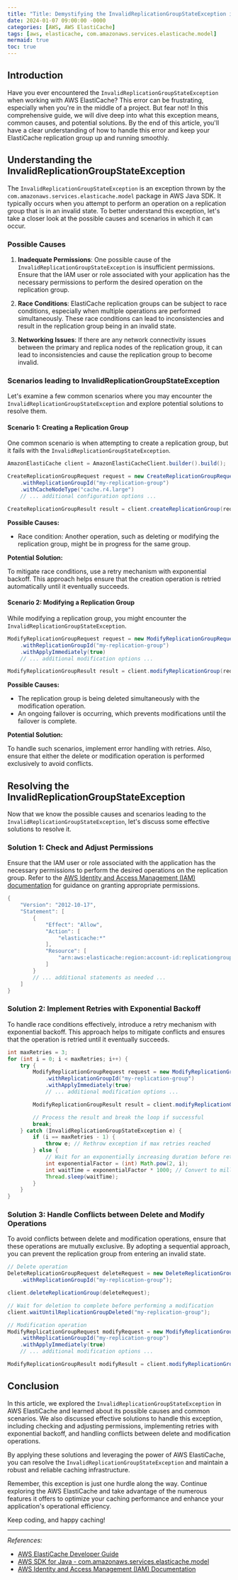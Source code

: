 ```yaml
---
title: "Title: Demystifying the InvalidReplicationGroupStateException in AWS ElastiCache"
date: 2024-01-07 09:00:00 -0000
categories: [AWS, AWS ElastiCache]
tags: [aws, elasticache, com.amazonaws.services.elasticache.model]
mermaid: true
toc: true
---
```



## Introduction

Have you ever encountered the `InvalidReplicationGroupStateException` when working with AWS ElastiCache? This error can be frustrating, especially when you're in the middle of a project. But fear not! In this comprehensive guide, we will dive deep into what this exception means, common causes, and potential solutions. By the end of this article, you'll have a clear understanding of how to handle this error and keep your ElastiCache replication group up and running smoothly.

## Understanding the InvalidReplicationGroupStateException

The `InvalidReplicationGroupStateException` is an exception thrown by the `com.amazonaws.services.elasticache.model` package in AWS Java SDK. It typically occurs when you attempt to perform an operation on a replication group that is in an invalid state. To better understand this exception, let's take a closer look at the possible causes and scenarios in which it can occur.

### Possible Causes

1. **Inadequate Permissions**: One possible cause of the `InvalidReplicationGroupStateException` is insufficient permissions. Ensure that the IAM user or role associated with your application has the necessary permissions to perform the desired operation on the replication group.

2. **Race Conditions**: ElastiCache replication groups can be subject to race conditions, especially when multiple operations are performed simultaneously. These race conditions can lead to inconsistencies and result in the replication group being in an invalid state.

3. **Networking Issues**: If there are any network connectivity issues between the primary and replica nodes of the replication group, it can lead to inconsistencies and cause the replication group to become invalid.

### Scenarios leading to InvalidReplicationGroupStateException

Let's examine a few common scenarios where you may encounter the `InvalidReplicationGroupStateException` and explore potential solutions to resolve them.

#### Scenario 1: Creating a Replication Group

One common scenario is when attempting to create a replication group, but it fails with the `InvalidReplicationGroupStateException`.

```java
AmazonElastiCache client = AmazonElastiCacheClient.builder().build();

CreateReplicationGroupRequest request = new CreateReplicationGroupRequest()
    .withReplicationGroupId("my-replication-group")
    .withCacheNodeType("cache.r4.large")
    // ... additional configuration options ...

CreateReplicationGroupResult result = client.createReplicationGroup(request);
```

**Possible Causes:**

- Race condition: Another operation, such as deleting or modifying the replication group, might be in progress for the same group.

**Potential Solution:**

To mitigate race conditions, use a retry mechanism with exponential backoff. This approach helps ensure that the creation operation is retried automatically until it eventually succeeds.

#### Scenario 2: Modifying a Replication Group

While modifying a replication group, you might encounter the `InvalidReplicationGroupStateException`.

```java
ModifyReplicationGroupRequest request = new ModifyReplicationGroupRequest()
    .withReplicationGroupId("my-replication-group")
    .withApplyImmediately(true)
    // ... additional modification options ...

ModifyReplicationGroupResult result = client.modifyReplicationGroup(request);
```

**Possible Causes:**

- The replication group is being deleted simultaneously with the modification operation.
- An ongoing failover is occurring, which prevents modifications until the failover is complete.

**Potential Solution:**

To handle such scenarios, implement error handling with retries. Also, ensure that either the delete or modification operation is performed exclusively to avoid conflicts.

## Resolving the InvalidReplicationGroupStateException

Now that we know the possible causes and scenarios leading to the `InvalidReplicationGroupStateException`, let's discuss some effective solutions to resolve it.

### Solution 1: Check and Adjust Permissions

Ensure that the IAM user or role associated with the application has the necessary permissions to perform the desired operations on the replication group. Refer to the [AWS Identity and Access Management (IAM) documentation](https://docs.aws.amazon.com/IAM/latest/UserGuide/reference_policies.html) for guidance on granting appropriate permissions.

```java
{
    "Version": "2012-10-17",
    "Statement": [
        {
            "Effect": "Allow",
            "Action": [
                "elasticache:*"
            ],
            "Resource": [
                "arn:aws:elasticache:region:account-id:replicationgroup:my-replication-group"
            ]
        }
        // ... additional statements as needed ...
    ]
}
```

### Solution 2: Implement Retries with Exponential Backoff

To handle race conditions effectively, introduce a retry mechanism with exponential backoff. This approach helps to mitigate conflicts and ensures that the operation is retried until it eventually succeeds.

```java
int maxRetries = 3;
for (int i = 0; i < maxRetries; i++) {
    try {
        ModifyReplicationGroupRequest request = new ModifyReplicationGroupRequest()
            .withReplicationGroupId("my-replication-group")
            .withApplyImmediately(true)
            // ... additional modification options ...

        ModifyReplicationGroupResult result = client.modifyReplicationGroup(request);

        // Process the result and break the loop if successful
        break;
    } catch (InvalidReplicationGroupStateException e) {
        if (i == maxRetries - 1) {
            throw e; // Rethrow exception if max retries reached
        } else {
            // Wait for an exponentially increasing duration before retrying
            int exponentialFactor = (int) Math.pow(2, i);
            int waitTime = exponentialFactor * 1000; // Convert to milliseconds
            Thread.sleep(waitTime);
        }
    }
}
```

### Solution 3: Handle Conflicts between Delete and Modify Operations

To avoid conflicts between delete and modification operations, ensure that these operations are mutually exclusive. By adopting a sequential approach, you can prevent the replication group from entering an invalid state.

```java
// Delete operation
DeleteReplicationGroupRequest deleteRequest = new DeleteReplicationGroupRequest()
    .withReplicationGroupId("my-replication-group");

client.deleteReplicationGroup(deleteRequest);

// Wait for deletion to complete before performing a modification
client.waitUntilReplicationGroupDeleted("my-replication-group");

// Modification operation
ModifyReplicationGroupRequest modifyRequest = new ModifyReplicationGroupRequest()
    .withReplicationGroupId("my-replication-group")
    .withApplyImmediately(true)
    // ... additional modification options ...

ModifyReplicationGroupResult modifyResult = client.modifyReplicationGroup(modifyRequest);
```

## Conclusion

In this article, we explored the `InvalidReplicationGroupStateException` in AWS ElastiCache and learned about its possible causes and common scenarios. We also discussed effective solutions to handle this exception, including checking and adjusting permissions, implementing retries with exponential backoff, and handling conflicts between delete and modification operations.

By applying these solutions and leveraging the power of AWS ElastiCache, you can resolve the `InvalidReplicationGroupStateException` and maintain a robust and reliable caching infrastructure.

Remember, this exception is just one hurdle along the way. Continue exploring the AWS ElastiCache and take advantage of the numerous features it offers to optimize your caching performance and enhance your application's operational efficiency.

Keep coding, and happy caching!

---

*References:*

- [AWS ElastiCache Developer Guide](https://docs.aws.amazon.com/AmazonElastiCache/latest/red-ug/WhatIs.html)
- [AWS SDK for Java - com.amazonaws.services.elasticache.model](https://docs.aws.amazon.com/AWSJavaSDK/latest/javadoc/com/amazonaws/services/elasticache/model/package-summary.html)
- [AWS Identity and Access Management (IAM) Documentation](https://docs.aws.amazon.com/IAM/latest/UserGuide/reference_policies.html)